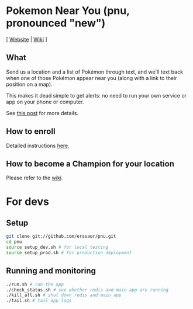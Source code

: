 Pokemon Near You (pnu, pronounced "new")
=======================

[ [Website](https://pnu.space) | [Wiki](https://github.com/erasaur/pnu/wiki) ]

## What
Send us a location and a list of Pokémon through text, and we'll text back when one of those Pokémon appear near you (along with a link to their position on a map).

This makes it dead simple to get alerts: no need to run your own service or app on your phone or computer.

See [this post](https://www.reddit.com/r/pokemongodev/comments/4wvukl/distributed_smsbased_pok%C3%A9mon_alert_system/) for more details.

## How to enroll
Detailed instructions [here](https://pnu.space).

## How to become a Champion for your location
Please refer to the [wiki](https://github.com/erasaur/pnu/wiki/Enroll-to-be-a-Champion).

# For devs

## Setup
```bash
git clone git://github.com/erasaur/pnu.git
cd pnu
source setup_dev.sh # for local testing
source setup_prod.sh # for production deployment
```

## Running and monitoring
```bash
./run.sh # run the app
./check_status.sh # see whether redis and main app are running
./kill_all.sh # shut down redis and main app
./tail.sh # tail app logs
```
